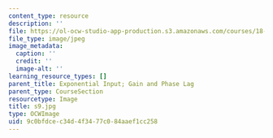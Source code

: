 ```yaml
---
content_type: resource
description: ''
file: https://ol-ocw-studio-app-production.s3.amazonaws.com/courses/18-03sc-differential-equations-fall-2011/9c0bfdcec34d4f3477c084aaef1cc258_s9.jpg
file_type: image/jpeg
image_metadata:
  caption: ''
  credit: ''
  image-alt: ''
learning_resource_types: []
parent_title: Exponential Input; Gain and Phase Lag
parent_type: CourseSection
resourcetype: Image
title: s9.jpg
type: OCWImage
uid: 9c0bfdce-c34d-4f34-77c0-84aaef1cc258
---
```

